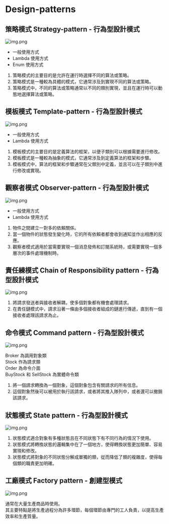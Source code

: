 # Design-patterns

## 策略模式 Strategy-pattern - 行為型設計模式

![img.png](strategy-pattern/images/img.png)

* 一般使用方式
* Lambda 使用方式
* Enum 使用方式

1. 策略模式的主要目的是允許在運行時選擇不同的算法或策略。
2. 策略模式是一種較為具體的模式，它通常涉及到實現不同的算法或策略。
3. 策略模式中，不同的算法或策略通常以不同的類別實現，並且在運行時可以動態地選擇算法或策略。

## 模板模式 Template-pattern - 行為型設計模式

![img.png](template-method/images/img.png)

* 一般使用方式
* Lambda 使用方式

1. 模板模式的主要目的是定義算法的框架，以便子類別可以根據需要進行修改。
2. 模板模式是一種較為抽象的模式，它通常涉及到定義算法的框架和步驟。
3. 模板模式中，算法的框架和步驟通常在父類別中定義，並且可以在子類別中進行修改或實現。

## 觀察者模式 Observer-pattern - 行為型設計模式

![img.png](observer-pattern/images/img.png)

* 一般使用方式
* Lambda 使用方式

1. 物件之間建立一對多的依賴關係。
2. 當一個物件的狀態發生變化時，它的所有依賴者都會收到通知並作出相應的反應。
3. 觀察者模式適用於當需要實現一個消息發佈和訂閱系統時，或需要實現一個多層次的事件處理機制時。

## 責任練模式 Chain of Responsibility pattern - 行為型設計模式

![img.png](chain-of-responsibility-pattern/images/img.png)

1. 將請求發送者與接收者解耦，使多個對象都有機會處理請求。
2. 在責任鏈模式中，請求沿著一條由多個接收者組成的鏈進行傳遞，直到有一個接收者處理該請求為止。

## 命令模式 Command pattern - 行為型設計模式

![img.png](command-pattern/images/img.png)

Broker 為調用對象類  
Stock 作為請求類  
Order 為命令介面  
BuyStock 和 SellStock 為實體命令類

1. 將一個請求轉換為一個對象，這個對象包含有關請求的所有信息。
2. 這個對象然後可以被用於執行該請求，或者將其推入隊列中，或者還可以撤銷該請求。

## 狀態模式 State pattern - 行為型設計模式

![img.png](state-pattern/images/img.png)

1. 狀態模式適合對象有多種狀態且在不同狀態下有不同行為的情況下使用。
2. 狀態模式將轉換狀態的邏輯集中在了一個地方，使得轉換狀態更加簡單、容易實現和修改。
3. 狀態模式將對象的不同狀態分解成單獨的類，從而降低了類的複雜度，使得每個類的職責更加明確。

## 工廠模式 Factory pattern - 創建型模式

![img.png](factory-pattern/images/img.png)

通常在大量生產商品時使用。  
其主要特點是將生產過程分為許多環節，每個環節由專門的工人負責，以提高生產效率和生產質量。